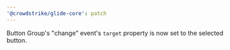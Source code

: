 ```yaml
---
'@crowdstrike/glide-core': patch
---
```


Button Group's "change" event's `target` property is now set to the selected button.
